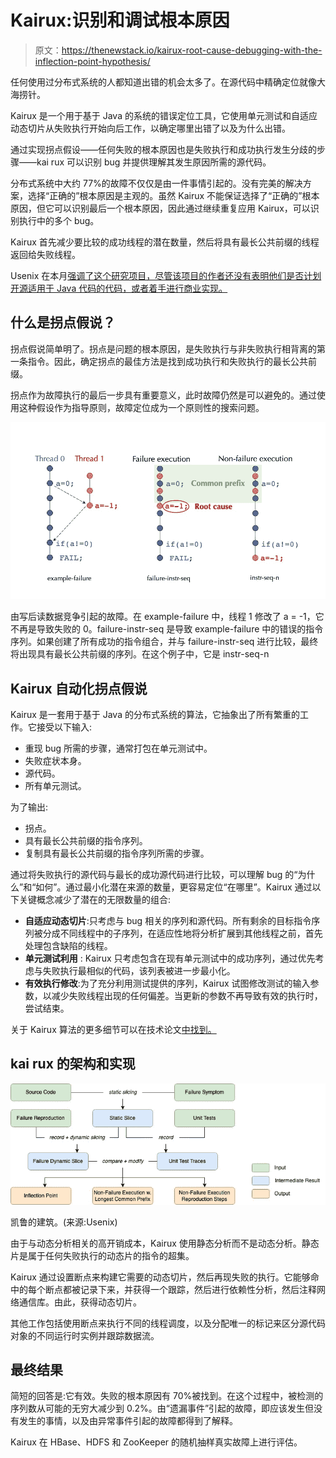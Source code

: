 # Kairux:识别和调试根本原因

> 原文：<https://thenewstack.io/kairux-root-cause-debugging-with-the-inflection-point-hypothesis/>

任何使用过分布式系统的人都知道出错的机会太多了。在源代码中精确定位就像大海捞针。

Kairux 是一个用于基于 Java 的系统的错误定位工具，它使用单元测试和自适应动态切片从失败执行开始向后工作，以确定哪里出错了以及为什么出错。

通过实现拐点假设——任何失败的根本原因也是失败执行和成功执行发生分歧的步骤——kai rux 可以识别 bug 并提供理解其发生原因所需的源代码。

分布式系统中大约 77%的故障不仅仅是由一件事情引起的。没有完美的解决方案，选择“正确的”根本原因是主观的。虽然 Kairux 不能保证选择了“正确的”根本原因，但它可以识别最后一个根本原因，因此通过继续重复应用 Kairux，可以识别执行中的多个 bug。

Kairux 首先减少要比较的成功线程的潜在数量，然后将具有最长公共前缀的线程返回给失败线程。

Usenix 在本月[强调了这个研究项目，尽管该项目的作者还没有表明他们是否计划开源适用于 Java 代码的代码，或者着手进行商业实现。](https://www.usenix.org/publications/loginonline/kairux-distributed-system-fault-localization-based-inflection-point#reference-6)

## **什么是拐点假说？**

拐点假说简单明了。拐点是问题的根本原因，是失败执行与非失败执行相背离的第一条指令。因此，确定拐点的最佳方法是找到成功执行和失败执行的最长公共前缀。

拐点作为故障执行的最后一步具有重要意义，此时故障仍然是可以避免的。通过使用这种假设作为指导原则，故障定位成为一个原则性的搜索问题。

![](img/5e032be6192a19d5721d7e77a6e26da5.png)

由写后读数据竞争引起的故障。在 example-failure 中，线程 1 修改了 a = -1，它不再是导致失败的 0。failure-instr-seq 是导致 example-failure 中的错误的指令序列。如果创建了所有成功的指令组合，并与 failure-instr-seq 进行比较，最终将出现具有最长公共前缀的序列。在这个例子中，它是 instr-seq-n

## **Kairux 自动化拐点假说**

Kairux 是一套用于基于 Java 的分布式系统的算法，它抽象出了所有繁重的工作。它接受以下输入:

*   重现 bug 所需的步骤，通常打包在单元测试中。
*   失败症状本身。
*   源代码。
*   所有单元测试。

为了输出:

*   拐点。
*   具有最长公共前缀的指令序列。
*   复制具有最长公共前缀的指令序列所需的步骤。

通过将失败执行的源代码与最长的成功源代码进行比较，可以理解 bug 的“为什么”和“如何”。通过最小化潜在来源的数量，更容易定位“在哪里”。Kairux 通过以下关键概念减少了潜在的无限数量的组合:

*   **自适应动态切片**:只考虑与 bug 相关的序列和源代码。所有剩余的目标指令序列被分成不同线程中的子序列，在适应性地将分析扩展到其他线程之前，首先处理包含缺陷的线程。
*   **单元测试利用** : Kairux 只考虑包含在现有单元测试中的成功序列，通过优先考虑与失败执行最相似的代码，该列表被进一步最小化。
*   **有效执行修改**:为了充分利用测试提供的序列，Kairux 试图修改测试的输入参数，以减少失败线程出现的任何偏差。当更新的参数不再导致有效的执行时，尝试结束。

关于 Kairux 算法的更多细节可以在技术论文[中找到。](https://yonglezh-purdue.github.io/files/sosp19-kairux.pdf)

## **kai rux 的架构和实现**

![](img/e237913f28de8e1d946a2e602a885660.png)

凯鲁的建筑。(来源:Usenix)

由于与动态分析相关的高开销成本，Kairux 使用静态分析而不是动态分析。静态片是属于任何失败执行的动态片的指令的超集。

Kairux 通过设置断点来构建它需要的动态切片，然后再现失败的执行。它能够命中的每个断点都被记录下来，并获得一个跟踪，然后进行依赖性分析，然后注释网络通信库。由此，获得动态切片。

其他工作包括使用断点来执行不同的线程调度，以及分配唯一的标记来区分源代码对象的不同运行时实例并跟踪数据流。

## **最终结果**

简短的回答是:它有效。失败的根本原因有 70%被找到。在这个过程中，被检测的序列数从可能的无穷大减少到 0.2%。由“遗漏事件”引起的故障，即应该发生但没有发生的事情，以及由异常事件引起的故障都得到了解释。

Kairux 在 HBase、HDFS 和 ZooKeeper 的随机抽样真实故障上进行评估。

<svg xmlns:xlink="http://www.w3.org/1999/xlink" viewBox="0 0 68 31" version="1.1"><title>Group</title> <desc>Created with Sketch.</desc></svg>